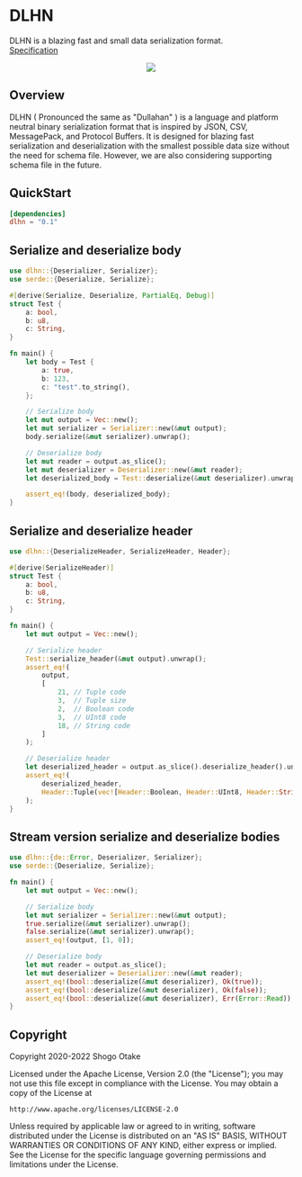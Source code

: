 # DLHN
DLHN is a blazing fast and small data serialization format.  
[Specification](https://dlhn.org)

<p align="center"><a href="https://dlhn.org/" target="_blank" alt="DLHN"><img src="https://user-images.githubusercontent.com/1064585/166881107-9a386366-0ab9-4558-8b81-2a44a32df26c.png"></a></p>

## Overview
DLHN ( Pronounced the same as "Dullahan" ) is a language and platform neutral binary serialization format that is inspired by JSON, CSV, MessagePack, and Protocol Buffers. It is designed for blazing fast serialization and deserialization with the smallest possible data size without the need for schema file.
However, we are also considering supporting schema file in the future.

## QuickStart
```toml
[dependencies]
dlhn = "0.1"
```

## Serialize and deserialize body
```rust
use dlhn::{Deserializer, Serializer};
use serde::{Deserialize, Serialize};

#[derive(Serialize, Deserialize, PartialEq, Debug)]
struct Test {
    a: bool,
    b: u8,
    c: String,
}

fn main() {
    let body = Test {
        a: true,
        b: 123,
        c: "test".to_string(),
    };

    // Serialize body
    let mut output = Vec::new();
    let mut serializer = Serializer::new(&mut output);
    body.serialize(&mut serializer).unwrap();

    // Deserialize body
    let mut reader = output.as_slice();
    let mut deserializer = Deserializer::new(&mut reader);
    let deserialized_body = Test::deserialize(&mut deserializer).unwrap();

    assert_eq!(body, deserialized_body);
}
```

## Serialize and deserialize header
```rust
use dlhn::{DeserializeHeader, SerializeHeader, Header};

#[derive(SerializeHeader)]
struct Test {
    a: bool,
    b: u8,
    c: String,
}

fn main() {
    let mut output = Vec::new();

    // Serialize header
    Test::serialize_header(&mut output).unwrap();
    assert_eq!(
        output,
        [
            21, // Tuple code
            3,  // Tuple size
            2,  // Boolean code
            3,  // UInt8 code
            18, // String code
        ]
    );

    // Deserialize header
    let deserialized_header = output.as_slice().deserialize_header().unwrap();
    assert_eq!(
        deserialized_header,
        Header::Tuple(vec![Header::Boolean, Header::UInt8, Header::String])
    );
}
```

## Stream version serialize and deserialize bodies
```rust
use dlhn::{de::Error, Deserializer, Serializer};
use serde::{Deserialize, Serialize};

fn main() {
    let mut output = Vec::new();

    // Serialize body
    let mut serializer = Serializer::new(&mut output);
    true.serialize(&mut serializer).unwrap();
    false.serialize(&mut serializer).unwrap();
    assert_eq!(output, [1, 0]);

    // Deserialize body
    let mut reader = output.as_slice();
    let mut deserializer = Deserializer::new(&mut reader);
    assert_eq!(bool::deserialize(&mut deserializer), Ok(true));
    assert_eq!(bool::deserialize(&mut deserializer), Ok(false));
    assert_eq!(bool::deserialize(&mut deserializer), Err(Error::Read));
}
```

## Copyright
Copyright 2020-2022 Shogo Otake

Licensed under the Apache License, Version 2.0 (the "License");
you may not use this file except in compliance with the License.
You may obtain a copy of the License at

    http://www.apache.org/licenses/LICENSE-2.0

Unless required by applicable law or agreed to in writing, software
distributed under the License is distributed on an "AS IS" BASIS,
WITHOUT WARRANTIES OR CONDITIONS OF ANY KIND, either express or implied.
See the License for the specific language governing permissions and
limitations under the License.
